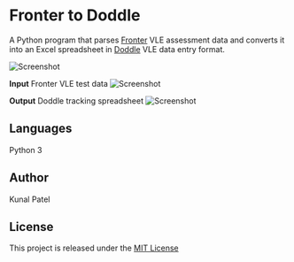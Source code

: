 # Fronter to Doddle
A Python program that parses [Fronter](https://fronter.com/wandsworth/) VLE assessment data and converts it into an Excel spreadsheet in [Doddle](https://www.doddlelearn.co.uk/app/login?) VLE data entry format.

![Screenshot](https://github.com/kpatel122/Froner-to-Doddle/blob/master/Images/overview.jpg)

**Input** Fronter VLE test data
![Screenshot](https://github.com/kpatel122/Student-Attendance-Tracker/blob/master/Images/input.png)

**Output** Doddle tracking spreadsheet
![Screenshot](https://github.com/kpatel122/Student-Attendance-Tracker/blob/master/Images/output.png)

## Languages
Python 3

## Author
Kunal Patel

## License
This project is released under the [MIT License](https://opensource.org/licenses/MIT) 

